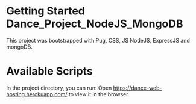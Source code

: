 # Getting Started Dance_Project_NodeJS_MongoDB
This project was bootstrapped with Pug, CSS, JS NodeJS, ExpressJS and mongoDB.

# Available Scripts
In the project directory, you can run: Open https://dance-web-hosting.herokuapp.com/ to view it in the browser.
